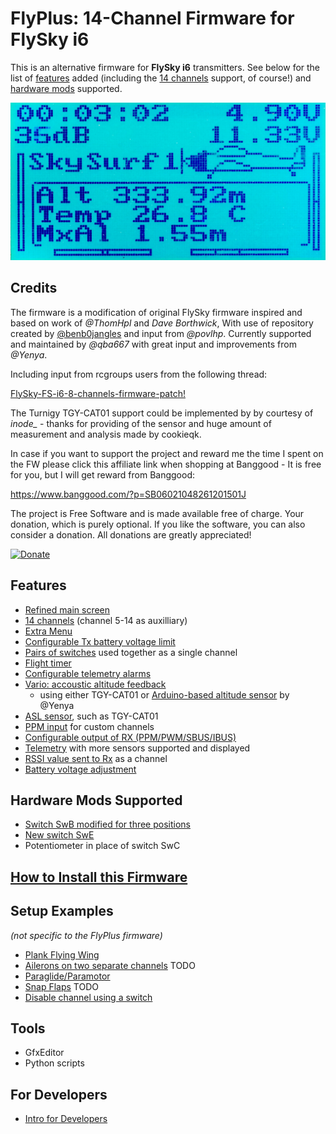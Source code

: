 # FlyPlus: 14-Channel Firmware for FlySky i6

This is an alternative firmware for **FlySky i6** transmitters.
See below for the list of [features](#features) added
(including the [14 channels](14-channels) support, of course!)
and [hardware mods](#hardware-mods-supported) supported.

![Main Screen](main-screen-flyplus.jpg)


## Credits

The firmware is a modification of original FlySky firmware inspired
and based on work of _@ThomHpl_ and _Dave Borthwick_,
With use of repository created by
[@benb0jangles](https://github.com/benb0jangles/FlySky-i6-Mod-)
and input from _@povlhp_. Currently supported
and maintained by _@qba667_ with great input and improvements from _@Yenya_.

Including input from rcgroups users from the following thread:

[FlySky-FS-i6-8-channels-firmware-patch!](https://www.rcgroups.com/forums/showthread.php?2486545-FlySky-FS-i6-8-channels-firmware-patch!)

The Turnigy TGY-CAT01 support could be implemented by by courtesy of *inode_* - thanks for providing of the sensor and huge amount of measurement and analysis made by cookieqk.

In case if you want to support the project and reward me the time I spent on the FW please click this affiliate link when shopping at Banggood - It is free for you, but I will get reward from Banggood: 

https://www.banggood.com/?p=SB06021048261201501J

The project is Free Software and is made available free of charge. Your donation, which is purely optional.
If you like the software, you can also consider a donation.
All donations are greatly appreciated!

[![Donate](https://www.paypalobjects.com/en_US/GB/i/btn/btn_donateCC_LG.gif)](https://www.paypal.com/cgi-bin/webscr?cmd=_s-xclick&hosted_button_id=VSM36U6F7EN68)


## Features

* [Refined main screen](Main-Screen)
* [14 channels](14-channels) (channel 5-14 as auxilliary)
* [Extra Menu](Extra-Menu)
* [Configurable Tx battery voltage limit](Tx-Battery)
* [Pairs of switches](Switches-Combined) used together as a single channel
* [Flight timer](Timer)
* [Configurable telemetry alarms](Alarms)
* [Vario: accoustic altitude feedback](Vario)
	- using either TGY-CAT01 or [Arduino-based altitude sensor](https://github.com/Yenya/ibus-altitude-sensor) by @Yenya
* [ASL sensor](ASL), such as TGY-CAT01
* [PPM input](PPM-input) for custom channels
* [Configurable output of RX (PPM/PWM/SBUS/IBUS)](Rx-Output)
* [Telemetry](Telemetry) with more sensors supported and displayed
* [RSSI value sent to Rx](Get-RSSI-as-PPM-PWM-SBUS-IBUS) as a channel
* [Battery voltage adjustment](Voltage-Adjustment)

## Hardware Mods Supported

* [Switch SwB modified for three positions](HW-Mod-SwB)
* [New switch SwE](HW-Mod-SwE)
* Potentiometer in place of switch SwC

## [How to Install this Firmware](Install)

## Setup Examples

_(not specific to the FlyPlus firmware)_

* [Plank Flying Wing](Setup-Plank)
* [Ailerons on two separate channels](Setup-Dual-Ailerons) TODO
* [Paraglide/Paramotor](Setup-Paraglide)
* [Snap Flaps](Setup-Snapflaps) TODO
* [Disable channel using a switch](Setup-Disable-Channel)

## Tools

* GfxEditor
* Python scripts

## For Developers 

* [Intro for Developers](Development)


